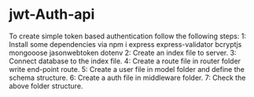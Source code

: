 # jwt-Auth-api
To create simple token based authentication follow the following steps:
1: Install some dependencies via npm i express express-validator bcryptjs mongooose jasonwebtoken dotenv
2: Create an index file to server.
3: Connect database to the index file.
4: Create a route file in router folder write end-point route.
5: Create a user file in model folder and define the schema structure.
6: Create a auth file in middleware folder.
7: Check the above folder structure.
